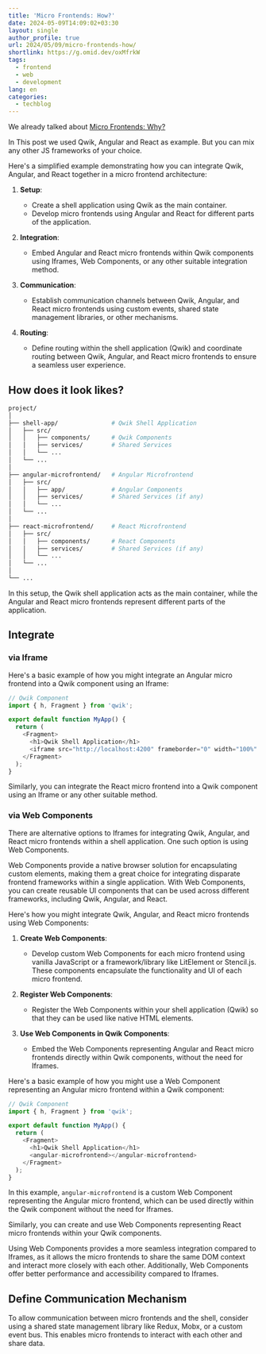 ```yaml
---
title: 'Micro Frontends: How?'
date: 2024-05-09T14:09:02+03:30
layout: single
author_profile: true
url: 2024/05/09/micro-frontends-how/
shortlink: https://g.omid.dev/oxMfrkW
tags:
  - frontend
  - web
  - development
lang: en
categories: 
  - techblog
---
```

We already talked about [Micro Frontends: Why?](/2024/05/09/micro-frontends-why/)

In This post we used Qwik, Angular and React as example. But you can mix any other JS frameworks of your choice.

Here's a simplified example demonstrating how you can integrate Qwik, Angular, and React together in a micro frontend architecture:

1. **Setup**:
   - Create a shell application using Qwik as the main container.
   - Develop micro frontends using Angular and React for different parts of the application.

2. **Integration**:
   - Embed Angular and React micro frontends within Qwik components using Iframes, Web Components, or any other suitable integration method.

3. **Communication**:
   - Establish communication channels between Qwik, Angular, and React micro frontends using custom events, shared state management libraries, or other mechanisms.

4. **Routing**:
   - Define routing within the shell application (Qwik) and coordinate routing between Qwik, Angular, and React micro frontends to ensure a seamless user experience.

## How does it look likes?

```bash
project/
│
├── shell-app/               # Qwik Shell Application
│   ├── src/
│   │   ├── components/      # Qwik Components
│   │   ├── services/        # Shared Services
│   │   └── ...
│   └── ...
│
├── angular-microfrontend/   # Angular Microfrontend
│   ├── src/
│   │   ├── app/             # Angular Components
│   │   ├── services/        # Shared Services (if any)
│   │   └── ...
│   └── ...
│
├── react-microfrontend/     # React Microfrontend
│   ├── src/
│   │   ├── components/      # React Components
│   │   ├── services/        # Shared Services (if any)
│   │   └── ...
│   └── ...
│
└── ...
```

In this setup, the Qwik shell application acts as the main container, while the Angular and React micro frontends represent different parts of the application.

## Integrate

### via Iframe

Here's a basic example of how you might integrate an Angular micro frontend into a Qwik component using an Iframe:

```javascript
// Qwik Component
import { h, Fragment } from 'qwik';

export default function MyApp() {
  return (
    <Fragment>
      <h1>Qwik Shell Application</h1>
      <iframe src="http://localhost:4200" frameborder="0" width="100%" height="500px"></iframe>
    </Fragment>
  );
}
```

Similarly, you can integrate the React micro frontend into a Qwik component using an Iframe or any other suitable method.

### via Web Components

There are alternative options to Iframes for integrating Qwik, Angular, and React micro frontends within a shell application. One such option is using Web Components.

Web Components provide a native browser solution for encapsulating custom elements, making them a great choice for integrating disparate frontend frameworks within a single application. With Web Components, you can create reusable UI components that can be used across different frameworks, including Qwik, Angular, and React.

Here's how you might integrate Qwik, Angular, and React micro frontends using Web Components:

1. **Create Web Components**: 
   - Develop custom Web Components for each micro frontend using vanilla JavaScript or a framework/library like LitElement or Stencil.js. These components encapsulate the functionality and UI of each micro frontend.

2. **Register Web Components**: 
   - Register the Web Components within your shell application (Qwik) so that they can be used like native HTML elements.

3. **Use Web Components in Qwik Components**: 
   - Embed the Web Components representing Angular and React micro frontends directly within Qwik components, without the need for Iframes.

Here's a basic example of how you might use a Web Component representing an Angular micro frontend within a Qwik component:

```javascript
// Qwik Component
import { h, Fragment } from 'qwik';

export default function MyApp() {
  return (
    <Fragment>
      <h1>Qwik Shell Application</h1>
      <angular-microfrontend></angular-microfrontend>
    </Fragment>
  );
}
```

In this example, `angular-microfrontend` is a custom Web Component representing the Angular micro frontend, which can be used directly within the Qwik component without the need for Iframes.

Similarly, you can create and use Web Components representing React micro frontends within your Qwik components.

Using Web Components provides a more seamless integration compared to Iframes, as it allows the micro frontends to share the same DOM context and interact more closely with each other. Additionally, Web Components offer better performance and accessibility compared to Iframes.

## Define Communication Mechanism

To allow communication between micro frontends and the shell, consider using a shared state management library like Redux, Mobx, or a custom event bus. This enables micro frontends to interact with each other and share data.

